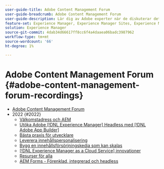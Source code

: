 ```yaml
---
user-guide-title: Adobe Content Management Forum
user-guide-breadcrumb: Adobe Content Management Forum
user-guide-description: Lär dig av Adobe experter när de diskuterar det aktuella och framtida läget för innehållshanteringsstrategi, slutprodukter, utmaningar och tekniska krav.
feature-set: Experience Manager, Experience Manager Sites, Experience Manager Assets, Experience Manager Cloud Manager, Experience Platform
solution: Experience Manager
source-git-commit: 4dab34d66617ff8cc6f4a4daaea06badc3987962
workflow-type: tm+mt
source-wordcount: '66'
ht-degree: 1%

---
```



# Adobe Content Management Forum {#adobe-content-management-forum-recordings}

+ [Adobe Content Management Forum](overview.md)
+ 2022 {#2022}
   + [Välkomstadress och AEM](2022/welcome.md)
   + [Utöka Adobe [!DNL Experience Manager] Headless med [!DNL Adobe App Builder]](2022/headless.md)
   + [Bästa praxis för utvecklare](2022/developer-best-practices.md)
   + [Leverera innehållspersonalisering](2022/personalization.md)
   + [Bygg en innehållsförsörjningskedja som kan skalas](2022/supply-chain.md)
   + [[!DNL Experience Manager as a Cloud Service] innovationer](2022/innovations.md)
   + [Resurser för alla](2022/assets-for-all.md)
   + [AEM Forms - Förenklad, integrerad och headless](2022/forms-headless.md)